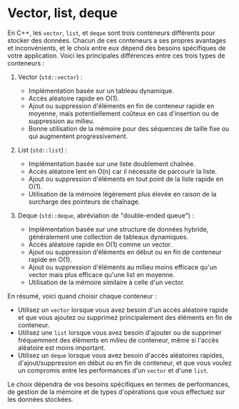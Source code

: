 # Vector, list, deque

En C++, les `vector`, `list`, et `deque` sont trois conteneurs différents pour stocker des données. Chacun de ces conteneurs a ses propres avantages et inconvénients, et le choix entre eux dépend des besoins spécifiques de votre application. Voici les principales différences entre ces trois types de conteneurs :

1. Vector (`std::vector`) :
    - Implémentation basée sur un tableau dynamique.
    - Accès aléatoire rapide en O(1).
    - Ajout ou suppression d'éléments en fin de conteneur rapide en moyenne, mais potentiellement coûteux en cas d'insertion ou de suppression au milieu.
    - Bonne utilisation de la mémoire pour des séquences de taille fixe ou qui augmentent progressivement.

2. List (`std::list`) :
    - Implémentation basée sur une liste doublement chaînée.
    - Accès aléatoire lent en O(n) car il nécessite de parcourir la liste.
    - Ajout ou suppression d'éléments en tout point de la liste rapide en O(1).
    - Utilisation de la mémoire légèrement plus élevée en raison de la surcharge des pointeurs de chaînage.

3. Deque (`std::deque`, abréviation de "double-ended queue") :
    - Implémentation basée sur une structure de données hybride, généralement une collection de tableaux dynamiques.
    - Accès aléatoire rapide en O(1) comme un vector.
    - Ajout ou suppression d'éléments en début ou en fin de conteneur rapide en O(1).
    - Ajout ou suppression d'éléments au milieu moins efficace qu'un vector mais plus efficace qu'une list en moyenne.
    - Utilisation de la mémoire similaire à celle d'un vector.

En résumé, voici quand choisir chaque conteneur :

- Utilisez un `vector` lorsque vous avez besoin d'un accès aléatoire rapide et que vous ajoutez ou supprimez principalement des éléments en fin de conteneur.
- Utilisez une `list` lorsque vous avez besoin d'ajouter ou de supprimer fréquemment des éléments en milieu de conteneur, même si l'accès aléatoire est moins important.
- Utilisez un `deque` lorsque vous avez besoin d'accès aléatoires rapides, d'ajout/suppression en début ou en fin de conteneur, et que vous voulez un compromis entre les performances d'un `vector` et d'une `list`.

Le choix dépendra de vos besoins spécifiques en termes de performances, de gestion de la mémoire et de types d'opérations que vous effectuez sur les données stockées.